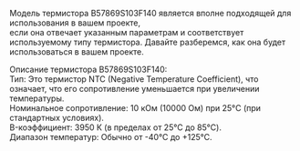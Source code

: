 Модель термистора B57869S103F140 является вполне подходящей для использования в вашем проекте,  
если она отвечает указанным параметрам и соответствует используемому типу термистора. Давайте разберемся, как она будет использоваться в вашем проекте.  

Описание термистора B57869S103F140:  
Тип: Это термистор NTC (Negative Temperature Coefficient), что означает, что его сопротивление уменьшается при увеличении температуры.  
Номинальное сопротивление: 10 кОм (10000 Ом) при 25°C (при стандартных условиях).  
B-коэффициент: 3950 К (в пределах от 25°C до 85°C).  
Диапазон температур: Обычно от -40°C до +125°C.  
